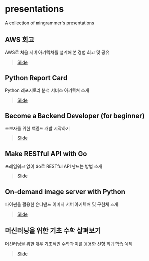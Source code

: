 # presentations
A collection of mingrammer's presentations

## AWS 회고

AWS로 처음 서버 아키텍쳐를 설계해 본 경험 회고 및 공유

> [Slide](https://speakerdeck.com/mingrammer/cobo-seobeo-gaebaljayi-aws-hoego)

## Python Report Card

Python 레포지토리 분석 서비스 아키텍쳐 소개

> [Slide](https://speakerdeck.com/mingrammer/python-report-card)

## Become a Backend Developer (for beginner)

초보자를 위한 백엔드 개발 시작하기

> [Slide](https://speakerdeck.com/mingrammer/become-a-backend-developer)

## Make RESTful API with Go

프레임워크 없이 Go로 RESTful API 만드는 방법 소개

> [Slide](https://speakerdeck.com/mingrammer/make-restful-api-with-go)

## On-demand image server with Python

파이썬을 활용한 온디맨드 이미지 서버 아키텍쳐 및 구현체 소개

> [Slide](https://speakerdeck.com/mingrammer/on-demand-image-server-with-python)

## 머신러닝을 위한 기초 수학 살펴보기

머신러닝을 위한 매우 기초적인 수학과 이를 응용한 선형 회귀 학습 예제

> [Slide](https://speakerdeck.com/mingrammer/on-demand-image-server-with-python)
